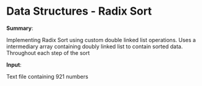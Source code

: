 # Data Structures - Radix Sort

__Summary__:

Implementing Radix Sort using custom double linked list operations.
Uses a intermediary array containing doubly linked list to contain sorted data.
Throughout each step of the sort 

__Input__:

Text file containing 921 numbers
